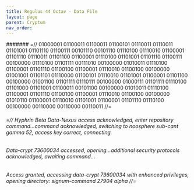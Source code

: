 ```yaml
---
title: Regulus 44 Octav - Data File
layout: page
parent: Cryptum
nav_order: 
---
```


####### =// 01000001 01100011 01100011 01100101 01110011 01110011 01101001 01101110 01100111 00101110 00101110 01110100 01110010 01100001 01101110 01110011 01101100 01100001 01110100 01101001 01101110 01100111 00100000 01110100 01101111 00111010 00100000 01010011 01110100 01100001 01101110 01100100 01100001 01110010 01100100 00100000 01001001 01101101 01110000 01100101 01110010 01101001 01100001 01101100 00100000 01001100 01101111 01110111 00100000 01000111 01101111 01110100 01101000 01101001 01100011 00101100 00100000 01010011 01110100 01100001 01101110 01100100 01100001 01110010 01100100 00100000 01010110 01100001 01110010 01101001 01100001 01101110 01110100 00100000 00110000 00110000 00110011 //=

###### =// Hyphrin Beta Data-Nexus access acknowledged, enter repository command...command acknowledged, switching to noosphere sub-cant gamma 52, access key correct, connecting.

###### Data-crypt 73600034 accessed, opening...additional security protocols acknowledged, awaiting command...

###### Access granted, accessing data-crypt 73600034 with enhanced privileges, opening directory: signum-command 27904 alpha //=



